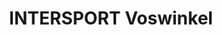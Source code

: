 ---
title: "INTERSPORT Voswinkel"
url: /neuss/intersport-voswinkel-konrad-adenauer-ring/
shop: Sport
---